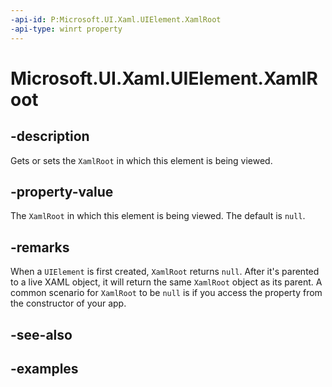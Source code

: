```yaml
---
-api-id: P:Microsoft.UI.Xaml.UIElement.XamlRoot
-api-type: winrt property
---
```


<!-- Property syntax.
public XamlRoot XamlRoot { get;  set; }
-->

# Microsoft.UI.Xaml.UIElement.XamlRoot

## -description

Gets or sets the `XamlRoot` in which this element is being viewed.

## -property-value

The `XamlRoot` in which this element is being viewed. The default is `null`.

## -remarks

When a `UIElement` is first created, `XamlRoot` returns `null`. After it's parented to a live XAML object, it will return the same `XamlRoot` object as its parent. A common scenario for `XamlRoot` to be `null` is if you access the property from the constructor of your app.

## -see-also

## -examples

